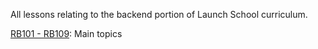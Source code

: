 All lessons relating to the backend portion of Launch School curriculum.

[RB101 - RB109](./RB101_RB109): Main topics 
